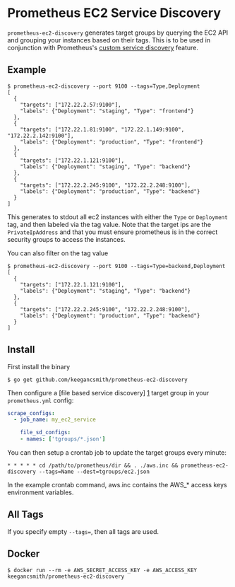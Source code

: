 Prometheus EC2 Service Discovery
================================

`prometheus-ec2-discovery` generates target groups by querying the EC2 API and
grouping your instances based on their tags. This is to be used in conjunction
with Prometheus's [custom service discovery][1] feature.

Example
-------

```
$ prometheus-ec2-discovery --port 9100 --tags=Type,Deployment
[
  {
    "targets": ["172.22.2.57:9100"],
    "labels": {"Deployment": "staging", "Type": "frontend"}
  },
  {
    "targets": ["172.22.1.81:9100", "172.22.1.149:9100", "172.22.2.142:9100"],
    "labels": {"Deployment": "production", "Type": "frontend"}
  },
  {
    "targets": ["172.22.1.121:9100"],
    "labels": {"Deployment": "staging", "Type": "backend"}
  },
  {
    "targets": ["172.22.2.245:9100", "172.22.2.248:9100"],
    "labels": {"Deployment": "production", "Type": "backend"}
  }
]
```

This generates to stdout all ec2 instances with either the `Type` or
`Deployment` tag, and then labeled via the tag value. Note that the target ips
are the `PrivateIpAddress` and that you must ensure prometheus is in the
correct security groups to access the instances.

You can also filter on the tag value

```
$ prometheus-ec2-discovery --port 9100 --tags=Type=backend,Deployment
[
  {
    "targets": ["172.22.1.121:9100"],
    "labels": {"Deployment": "staging", "Type": "backend"}
  },
  {
    "targets": ["172.22.2.245:9100", "172.22.2.248:9100"],
    "labels": {"Deployment": "production", "Type": "backend"}
  }
]
```

Install
-------

First install the binary

```
$ go get github.com/keegancsmith/prometheus-ec2-discovery
```

Then configure a [file based service discovery] [1] target group in your
`prometheus.yml` config:

```yaml
scrape_configs:
  - job_name: my_ec2_service

    file_sd_configs:
    - names: ['tgroups/*.json']
```

You can then setup a crontab job to update the target groups every minute:

```
* * * * * cd /path/to/prometheus/dir && . ./aws.inc && prometheus-ec2-discovery --tags=Name --dest=tgroups/ec2.json
```

In the example crontab command, aws.inc contains the AWS_* access keys environment
variables.

All Tags
--------

If you specify empty `--tags=`, then all tags are used.


Docker
------

```
$ docker run --rm -e AWS_SECRET_ACCESS_KEY -e AWS_ACCESS_KEY keegancsmith/prometheus-ec2-discovery
```

[1]: http://prometheus.io/blog/2015/06/01/advanced-service-discovery/#custom-service-discovery "Custom Service Discovery"
